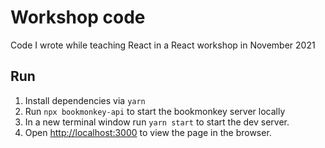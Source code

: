 # Workshop code

Code I wrote while teaching React in a React workshop in November 2021

## Run

1. Install dependencies via `yarn`
2. Run `npx bookmonkey-api` to start the bookmonkey server locally
3. In a new terminal window run `yarn start` to start the dev server.
4. Open [http://localhost:3000](http://localhost:3000) to view the page in the browser.
